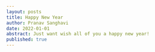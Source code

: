 ```yaml
---
layout: posts
title: Happy New Year
author: Pranav Sanghavi
date: 2022-01-01
abstract: Just want wish all of you a happy new year!
published: true
---
```


